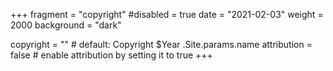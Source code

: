 +++
fragment = "copyright"
#disabled = true
date = "2021-02-03"
weight = 2000
background = "dark"

copyright = "" # default: Copyright $Year .Site.params.name
attribution = false # enable attribution by setting it to true
+++
